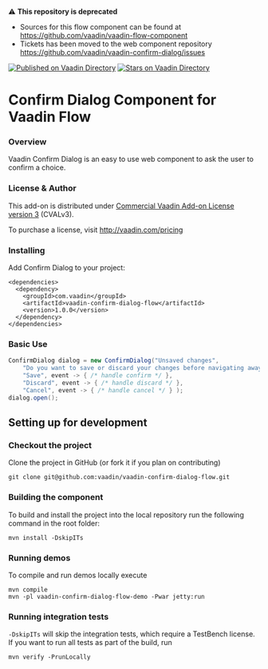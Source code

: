  ⚠️ **This repository is deprecated**
- Sources for this flow component can be found at https://github.com/vaadin/vaadin-flow-component
- Tickets has been moved to the web component repository https://github.com/vaadin/vaadin-confirm-dialog/issues

[![Published on Vaadin  Directory](https://img.shields.io/badge/Vaadin%20Directory-published-00b4f0.svg)](https://vaadin.com/directory/component/vaadin-confirm-dialog)
[![Stars on Vaadin Directory](https://img.shields.io/vaadin-directory/star/vaadin-confirm-dialog.svg)](https://vaadin.com/directory/component/vaadin-confirm-dialog)

# Confirm Dialog Component for Vaadin Flow

### Overview
Vaadin Confirm Dialog is an easy to use web component to ask the user to confirm a choice.

### License & Author

This add-on is distributed under [Commercial Vaadin Add-on License version 3](http://vaadin.com/license/cval-3) (CVALv3).

To purchase a license, visit http://vaadin.com/pricing

### Installing
Add Confirm Dialog to your project:
```
<dependencies>
  <dependency>
    <groupId>com.vaadin</groupId>
    <artifactId>vaadin-confirm-dialog-flow</artifactId>
    <version>1.0.0</version>
  </dependency>
</dependencies>
```

### Basic Use

```java
ConfirmDialog dialog = new ConfirmDialog("Unsaved changes",
    "Do you want to save or discard your changes before navigating away?",
    "Save", event -> { /* handle confirm */ },
    "Discard", event -> { /* handle discard */ },
    "Cancel", event -> { /* handle cancel */ } );
dialog.open();
```

## Setting up for development

### Checkout the project
Clone the project in GitHub (or fork it if you plan on contributing)

```
git clone git@github.com:vaadin/vaadin-confirm-dialog-flow.git
```

### Building the component
To build and install the project into the local repository run the following command in the root folder:

```mvn install -DskipITs```

### Running demos

To compile and run demos locally execute

```
mvn compile
mvn -pl vaadin-confirm-dialog-flow-demo -Pwar jetty:run
```

### Running integration tests

`-DskipITs` will skip the integration tests, which require a TestBench license. If you want to run all tests as part of the build, run

```
mvn verify -PrunLocally
```


